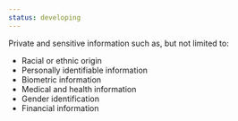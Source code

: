 ```yaml
---
status: developing
---
```


Private and sensitive information such as, but not limited to:

* Racial or ethnic origin
* Personally identifiable information
* Biometric information
* Medical and health information
* Gender identification
* Financial information
